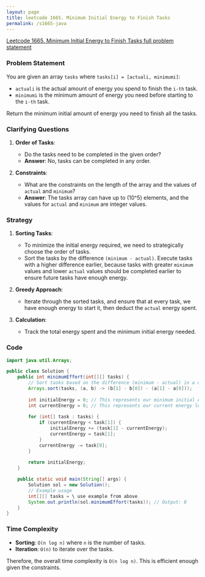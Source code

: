 ```yaml
---
layout: page
title: leetcode 1665. Minimum Initial Energy to Finish Tasks
permalink: /s1665-java
---
```

[Leetcode 1665. Minimum Initial Energy to Finish Tasks full problem statement](https://algoadvance.github.io/algoadvance/l1665)
### Problem Statement

You are given an array `tasks` where `tasks[i] = [actuali, minimumi]`:

- `actuali` is the actual amount of energy you spend to finish the `i-th` task.
- `minimumi` is the minimum amount of energy you need before starting to the `i-th` task.

Return the minimum initial amount of energy you need to finish all the tasks.

### Clarifying Questions

1. **Order of Tasks**:
   - Do the tasks need to be completed in the given order?
   - **Answer**: No, tasks can be completed in any order.
   
2. **Constraints**:
   - What are the constraints on the length of the array and the values of `actual` and `minimum`?
   - **Answer**: The tasks array can have up to \(10^5\) elements, and the values for `actual` and `minimum` are integer values.

### Strategy

1. **Sorting Tasks**:
   - To minimize the initial energy required, we need to strategically choose the order of tasks.
   - Sort the tasks by the difference `(minimum - actual)`. Execute tasks with a higher difference earlier, because tasks with greater `minimum` values and lower `actual` values should be completed earlier to ensure future tasks have enough energy.

2. **Greedy Approach**:
   - Iterate through the sorted tasks, and ensure that at every task, we have enough energy to start it, then deduct the `actual` energy spent.

3. **Calculation**:
   - Track the total energy spent and the minimum initial energy needed.

### Code

```java
import java.util.Arrays;

public class Solution {
    public int minimumEffort(int[][] tasks) {
        // Sort tasks based on the difference (minimum - actual) in a descending order
        Arrays.sort(tasks, (a, b) -> (b[1] - b[0]) - (a[1] - a[0]));
        
        int initialEnergy = 0; // This represents our minimum initial energy
        int currentEnergy = 0; // This represents our current energy level
        
        for (int[] task : tasks) {
            if (currentEnergy < task[1]) {
                initialEnergy += (task[1] - currentEnergy);
                currentEnergy = task[1];
            }
            currentEnergy -= task[0];
        }
        
        return initialEnergy;
    }

    public static void main(String[] args) {
        Solution sol = new Solution();
        // Example usage
        int[][] tasks = \ use example from above
        System.out.println(sol.minimumEffort(tasks)); // Output: 8
    }
}
```

### Time Complexity

- **Sorting**: `O(n log n)` where `n` is the number of tasks.
- **Iteration**: `O(n)` to iterate over the tasks.

Therefore, the overall time complexity is `O(n log n)`. This is efficient enough given the constraints.